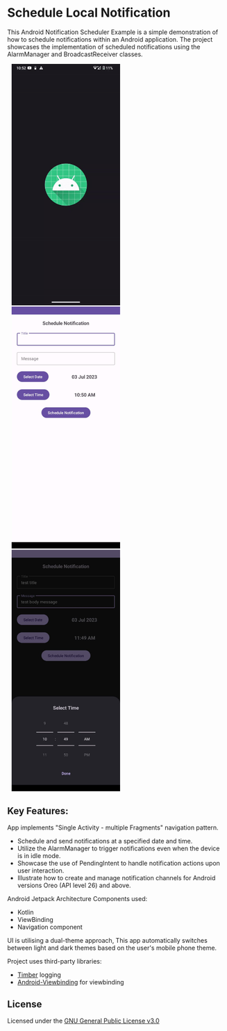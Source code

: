 # Schedule Local Notification

This Android Notification Scheduler Example is a simple demonstration of how to schedule notifications within an Android application. The project showcases the implementation of scheduled notifications using the AlarmManager and BroadcastReceiver classes.


<img src="screenshots/demo.gif" width="250" hspace="10"><img src="screenshots/local2.jpeg" width="250" hspace="10"><img src="screenshots/local1.jpeg" width="250" hspace="10">



## Key Features:
App implements "Single Activity - multiple Fragments" navigation pattern.

- Schedule and send notifications at a specified date and time.
- Utilize the AlarmManager to trigger notifications even when the device is in idle mode.
- Showcase the use of PendingIntent to handle notification actions upon user interaction.
- Illustrate how to create and manage notification channels for Android versions Oreo (API level 26) and above.

Android Jetpack Architecture Components used:
- Kotlin
- ViewBinding 
- Navigation component

UI is utilising a dual-theme approach, This app automatically switches between light and dark themes based on the user's mobile phone theme.

Project uses third-party libraries:
- [Timber](https://github.com/JakeWharton/timber) logging
- [Android-Viewbinding](https://github.com/yogacp/android-viewbinding) for viewbinding


## License
Licensed under the [GNU General Public License v3.0](LICENSE)
